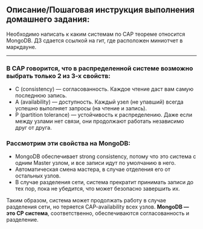 ## Описание/Пошаговая инструкция выполнения домашнего задания:
Необходимо написать к каким системам по CAP теореме относится MongoDB. ДЗ сдается ссылкой на гит, где расположен миниотчет в маркдауне.

---

### В CAP говорится, что в распределенной системе возможно выбрать только 2 из 3-х свойств:  
* C (consistency) — согласованность. Каждое чтение даст вам самую последнюю запись.
* A (availability) — доступность. Каждый узел (не упавший) всегда успешно выполняет запросы (на чтение и запись).
* P (partition tolerance) — устойчивость к распределению. Даже если между узлами нет связи, они продолжают работать независимо друг от друга.

### Рассмотрим эти свойства на MongoDB:
* MongoDB обеспечивает strong consistency, потому что это система с одним Master узлом, и все записи идут по умолчанию в него.
* Автоматическая смена мастера, в случае отделения его от остальных узлов.
* В случае разделения сети, система прекратит принимать записи до тех пор, пока не убедится, что может безопасно завершить их.

Таким образом, система может продолжать работу в случае разделения сети, но теряется CAP-availability всех узлов. **MongoDB — это CP система**, соответственно, обеспечиваются согласованность и разделение.
